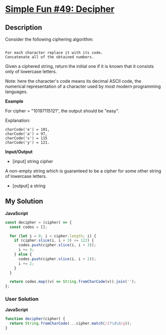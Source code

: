 # [Simple Fun #49: Decipher](https://www.codewars.com/kata/5888514674b58e929a000036)

## Description

Consider the following ciphering algorithm:

```

For each character replace it with its code.
Concatenate all of the obtained numbers.
```

Given a ciphered string, return the initial one if it is known that it consists only of lowercase letters.

Note: here the character's code means its decimal ASCII code, the numerical representation of a character used by most modern programming languages.

**Example**

For cipher = "10197115121", the output should be "easy".

Explanation:

```
charCode('e') = 101,
charCode('a') = 97,
charCode('s') = 115
charCode('y') = 121.
```

**Input/Output**

- [input] string cipher

A non-empty string which is guaranteed to be a cipher for some other string of lowercase letters.

- [output] a string

## My Solution

**JavaScript**

```js
const decipher = (cipher) => {
  const codes = [];

  for (let i = 0; i < cipher.length; i) {
    if (cipher.slice(i, i + 3) <= 122) {
      codes.push(cipher.slice(i, i + 3));
      i += 3;
    } else {
      codes.push(cipher.slice(i, i + 2));
      i += 2;
    }
  }

  return codes.map((v) => String.fromCharCode(v)).join('');
};
```

### User Solution

**JavaScript**

```js
function decipher(cipher) {
  return String.fromCharCode(...cipher.match(/1?\d\d/g));
}
```
